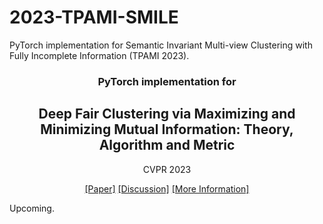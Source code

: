 # 2023-TPAMI-SMILE
PyTorch implementation for Semantic Invariant Multi-view Clustering with Fully Incomplete Information (TPAMI 2023).



<div align="center">


### PyTorch implementation for 

  ## Deep Fair Clustering via Maximizing and Minimizing Mutual Information: Theory, Algorithm and Metric 

CVPR 2023
  
[[Paper]]()                [[Discussion]](https://github.com/PengxinZeng/2023-TPAMI-SMILE/issues)  [[More Information]](https://github.com/PengxinZeng?tab=repositories)
</div>

Upcoming.


















